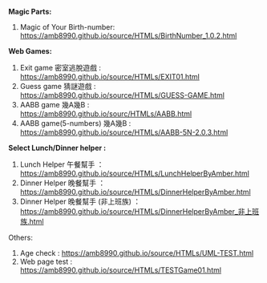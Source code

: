 **Magic Parts:**
  1. Magic of Your Birth-number: https://amb8990.github.io/source/HTMLs/BirthNumber_1.0.2.html

**Web Games:**
  1. Exit game 密室逃脫遊戲 : https://amb8990.github.io/source/HTMLs/EXIT01.html
  2. Guess game 猜謎遊戲 : https://amb8990.github.io/source/HTMLs/GUESS-GAME.html
  3. AABB game 幾A幾B : https://amb8990.github.io/sourc/HTMLs/AABB.html
  4. AABB game(5-numbers) 幾A幾B : https://amb8990.github.io/source/HTMLs/AABB-5N-2.0.3.html
    
**Select Lunch/Dinner helper :**
  1. Lunch Helper 午餐幫手 ：https://amb8990.github.io/source/HTMLs/LunchHelperByAmber.html
  2. Dinner Helper 晚餐幫手 ：https://amb8990.github.io/source/HTMLs/DinnerHelperByAmber.html
  3. Dinner Helper 晚餐幫手 (非上班族) ：https://amb8990.github.io/source/HTMLs/DinnerHelperByAmber_非上班族.html
     
Others:
  1. Age check : https://amb8990.github.io/source/HTMLs/UML-TEST.html
  2. Web page test : https://amb8990.github.io/source/HTMLs/TESTGame01.html
